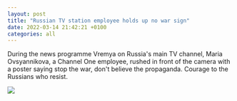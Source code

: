 ```yaml
---
layout: post
title: "Russian TV station employee holds up no war sign"
date: 2022-03-14 21:42:21 +0100
categories: all
---
```

<!--translate-->
During the news programme Vremya on Russia's main TV channel, Maria Ovsyannikova, a Channel One employee, rushed in front of the camera with a poster saying stop the war, don't believe the propaganda. Courage to the Russians who resist.
<!--endtranslate-->

<img src="{{ site.baseurl }}/assets/images/8.jpeg">
